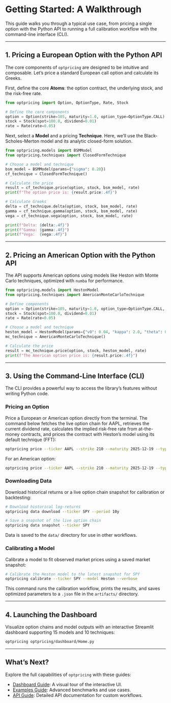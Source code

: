 # Getting Started: A Walkthrough

This guide walks you through a typical use case, from pricing a single option with the Python API to running a full calibration workflow with the command-line interface (CLI).

---

## 1. Pricing a European Option with the Python API

The core components of `optpricing` are designed to be intuitive and composable. Let’s price a standard European call option and calculate its Greeks.

First, define the core **Atoms**: the option contract, the underlying stock, and the risk-free rate.

```python
from optpricing import Option, OptionType, Rate, Stock

# Define the core components
option = Option(strike=105, maturity=1.0, option_type=OptionType.CALL)
stock = Stock(spot=100.0, dividend=0.01)
rate = Rate(rate=0.05)
```

Next, select a **Model** and a pricing **Technique**. Here, we’ll use the Black-Scholes-Merton model and its analytic closed-form solution.

```python
from optpricing.models import BSMModel
from optpricing.techniques import ClosedFormTechnique

# Choose a model and technique
bsm_model = BSMModel(params={"sigma": 0.20})
cf_technique = ClosedFormTechnique()

# Calculate the price
result = cf_technique.price(option, stock, bsm_model, rate)
print(f"The option price is: {result.price:.4f}")

# Calculate Greeks
delta = cf_technique.delta(option, stock, bsm_model, rate)
gamma = cf_technique.gamma(option, stock, bsm_model, rate)
vega = cf_technique.vega(option, stock, bsm_model, rate)

print(f"Delta: {delta:.4f}")
print(f"Gamma: {gamma:.4f}")
print(f"Vega:  {vega:.4f}")
```

---

## 2. Pricing an American Option with the Python API

The API supports American options using models like Heston with Monte Carlo techniques, optimized with `numba` for performance.

```python
from optpricing.models import HestonModel
from optpricing.techniques import AmericanMonteCarloTechnique

# Define components
option = Option(strike=105, maturity=1.0, option_type=OptionType.CALL, style="american")
stock = Stock(spot=100.0, dividend=0.01)
rate = Rate(rate=0.05)

# Choose a model and technique
heston_model = HestonModel(params={"v0": 0.04, "kappa": 2.0, "theta": 0.05, "rho": -0.7, "vol_of_vol": 0.5})
mc_technique = AmericanMonteCarloTechnique()

# Calculate the price
result = mc_technique.price(option, stock, heston_model, rate)
print(f"The American option price is: {result.price:.4f}")
```

---

## 3. Using the Command-Line Interface (CLI)

The CLI provides a powerful way to access the library’s features without writing Python code.

### Pricing an Option

Price a European or American option directly from the terminal. The command below fetches the live option chain for AAPL, retrieves the current dividend rate, calculates the implied risk-free rate from at-the-money contracts, and prices the contract with Heston’s model using its default technique (FFT):

```bash
optpricing price --ticker AAPL --strike 210 --maturity 2025-12-19 --type call --model Heston --param "rho=-0.7" --param "vol_of_vol=0.5"
```

For an American option:

```bash
optpricing price --ticker AAPL --strike 210 --maturity 2025-12-19 --type call --style american --model Heston --param "rho=-0.7" --param "vol_of_vol=0.5"
```

### Downloading Data

Download historical returns or a live option chain snapshot for calibration or backtesting:

```bash
# Download historical log-returns
optpricing data download --ticker SPY --period 10y

# Save a snapshot of the live option chain
optpricing data snapshot --ticker SPY
```

Data is saved to the `data/` directory for use in other workflows.

### Calibrating a Model

Calibrate a model to fit observed market prices using a saved market snapshot:

```bash
# Calibrate the Heston model to the latest snapshot for SPY
optpricing calibrate --ticker SPY --model Heston --verbose
```

This command runs the calibration workflow, prints the results, and saves optimized parameters to a `.json` file in the `artifacts/` directory.

---

## 4. Launching the Dashboard

Visualize option chains and model outputs with an interactive Streamlit dashboard supporting 15 models and 10 techniques:

```bash
optpricing optpricing/dashboard/Home.py
```

---

## What’s Next?

Explore the full capabilities of `optpricing` with these guides:

* [Dashboard Guide](https://diljit22.github.io/optpricing/guide/dashboard.md): A visual tour of the interactive UI.
* [Examples Guide](https://diljit22.github.io/optpricing/guide/examples.md): Advanced benchmarks and use cases.
* [API Guide](https://diljit22.github.io/optpricing/guide/API.md): Detailed API documentation for custom workflows.
